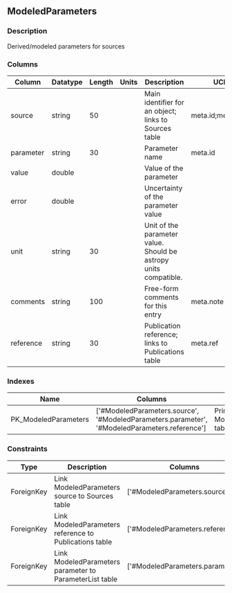 ## ModeledParameters
### Description
Derived/modeled parameters for sources
### Columns
| Column | Datatype | Length | Units | Description | UCD | Nullable |
| --- | --- | --- | --- | --- | --- | --- |
| source | string | 50 |  | Main identifier for an object; links to Sources table | meta.id;meta.main | False |
| parameter | string | 30 |  | Parameter name | meta.id | False |
| value | double |  |  | Value of the parameter |  | True |
| error | double |  |  | Uncertainty of the parameter value |  | True |
| unit | string | 30 |  | Unit of the parameter value. Should be astropy units compatible. |  | True |
| comments | string | 100 |  | Free-form comments for this entry | meta.note | True |
| reference | string | 30 |  | Publication reference; links to Publications table | meta.ref | False |

### Indexes
| Name | Columns | Description |
| --- | --- | --- |
| PK_ModeledParameters | ['#ModeledParameters.source', '#ModeledParameters.parameter', '#ModeledParameters.reference'] | Primary key for ModeledParameters table |

### Constraints
| Type | Description | Columns | Referenced Columns |
| --- | --- | --- | --- |
| ForeignKey | Link ModeledParameters source to Sources table | ['#ModeledParameters.source'] | ['#Sources.source'] |
| ForeignKey | Link ModeledParameters reference to Publications table | ['#ModeledParameters.reference'] | ['#Publications.reference'] |
| ForeignKey | Link ModeledParameters parameter to ParameterList table | ['#ModeledParameters.parameter'] | ['#ParameterList.parameter'] |

